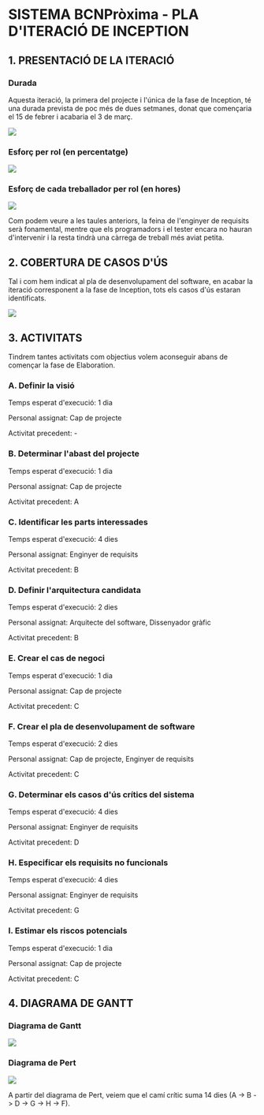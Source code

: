 # SISTEMA BCNPròxima - PLA D'ITERACIÓ DE INCEPTION #

## 1. PRESENTACIÓ DE LA ITERACIÓ ##

### Durada ###

Aquesta iteració, la primera del projecte i l'única de la fase de Inception, té una durada prevista de poc més de dues setmanes, donat que començaria el 15 de febrer i acabaria el 3 de març.

![](http://i.imgur.com/ey0xsTD.jpg)

### Esforç per rol (en percentatge) ###

![](http://i.imgur.com/zJEzZ9M.jpg)

### Esforç de cada treballador per rol (en hores) ###

![](http://i.imgur.com/Wxrq626.jpg)

Com podem veure a les taules anteriors, la feina de l'enginyer de requisits serà fonamental, mentre que els programadors i el tester encara no hauran d'intervenir i la resta tindrà una càrrega de treball més aviat petita.

## 2. COBERTURA DE CASOS D'ÚS ##

Tal i com hem indicat al pla de desenvolupament del software, en acabar la iteració corresponent a la fase de Inception, tots els casos d'ús estaran identificats.

![](http://i.imgur.com/Z2otHHX.jpg)

## 3. ACTIVITATS ##

Tindrem tantes activitats com objectius volem aconseguir abans de començar la fase de Elaboration.

### A. Definir la visió

Temps esperat d'execució: 1 dia

Personal assignat: Cap de projecte

Activitat precedent: -

### B. Determinar l'abast del projecte

Temps esperat d'execució: 1 dia

Personal assignat: Cap de projecte

Activitat precedent: A

### C. Identificar les parts interessades

Temps esperat d'execució: 4 dies

Personal assignat: Enginyer de requisits

Activitat precedent: B

### D. Definir l'arquitectura candidata

Temps esperat d'execució: 2 dies

Personal assignat: Arquitecte del software, Dissenyador gràfic

Activitat precedent: B

### E. Crear el cas de negoci

Temps esperat d'execució: 1 dia

Personal assignat: Cap de projecte

Activitat precedent: C

### F. Crear el pla de desenvolupament de software

Temps esperat d'execució: 2 dies

Personal assignat: Cap de projecte, Enginyer de requisits

Activitat precedent: C

### G. Determinar els casos d'ús crítics del sistema

Temps esperat d'execució: 4 dies

Personal assignat: Enginyer de requisits

Activitat precedent: D

### H. Especificar els requisits no funcionals

Temps esperat d'execució: 4 dies

Personal assignat: Enginyer de requisits

Activitat precedent: G

### I. Estimar els riscos potencials

Temps esperat d'execució: 1 dia

Personal assignat: Cap de projecte

Activitat precedent: C
 
## 4. DIAGRAMA DE GANTT ##

### Diagrama de Gantt

![](http://i.imgur.com/YyacfCe.jpg)

### Diagrama de Pert

![](http://i.imgur.com/o1EJbeB.jpg)

A partir del diagrama de Pert, veiem que el camí crític suma 14 dies (A -> B -> D -> G -> H -> F).